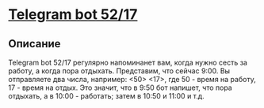 # [Telegram bot 52/17][1]

[1]: https://t.me/X_52_17_bot "bot"

## Описание
Telegram bot 52/17 регулярно напоминанет вам, когда нужно сесть за работу, а когда пора отдыхать.
Представим, что сейчас 9:00. Вы отправляете два числа, например: <50> <17>, где 50 - время на работу, 17 - время на отдых.
Это значит, что в 9:50 бот напишет, что пора отдыхать, а в 10:00 - работать; затем в 10:50 и 11:00 и т.д.
